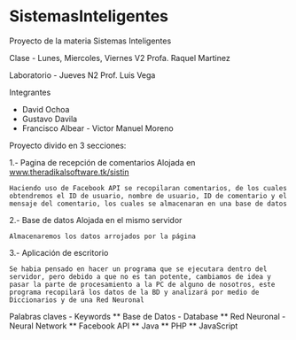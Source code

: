# SistemasInteligentes
Proyecto de la materia Sistemas Inteligentes


Clase - Lunes, Miercoles, Viernes V2
      Profa. Raquel Martinez
      
Laboratorio - Jueves N2
      Prof. Luis Vega

Integrantes

 - David Ochoa
  - Gustavo Davila
   - Francisco Albear
    - Victor Manuel Moreno


Proyecto divido en 3 secciones:

1.- Pagina de recepción de comentarios
	Alojada en www.theradikalsoftware.tk/sistin
	
	Haciendo uso de Facebook API se recopilaran comentarios, de los cuales obtendremos el ID de usuario, nombre de usuario, ID de comentario y el mensaje del comentario, los cuales se almacenaran en una base de datos

2.- Base de datos
	Alojada en el mismo servidor

	Almacenaremos los datos arrojados por la página

3.- Aplicación de escritorio
	
	Se habia pensado en hacer un programa que se ejecutara dentro del servidor, pero debido a que no es tan potente, cambiamos de idea y pasar la parte de procesamiento a la PC de alguno de nosotros, este programa recopilará los datos de la BD y analizará por medio de Diccionarios y de una Red Neuronal

Palabras claves - Keywords
 ** Base de Datos - Database
  ** Red Neuronal - Neural Network
   ** Facebook API
    ** Java
     ** PHP
      ** JavaScript
